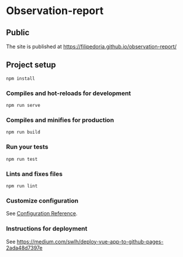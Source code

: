 # Observation-report

## Public
The site is published at https://filipedoria.github.io/observation-report/

## Project setup
```
npm install
```

### Compiles and hot-reloads for development
```
npm run serve
```

### Compiles and minifies for production
```
npm run build
```

### Run your tests
```
npm run test
```

### Lints and fixes files
```
npm run lint
```

### Customize configuration
See [Configuration Reference](https://cli.vuejs.org/config/).

### Instructions for deployment
See https://medium.com/swlh/deploy-vue-app-to-github-pages-2ada48d7397e
